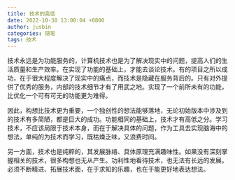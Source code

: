 ```yaml
---
title: 技术的高低
date: 2022-10-30 13:00:04 +0800
author: jusbin
categories: 随笔
tags: 技术
---
```

技术永远是为功能服务的，计算机技术也是为了解决现实中的问题，提高人们的生活质量和生产效率。在实现了功能的基础上，才能去谈论技术。有的项目之所以成功，在于很大程度解决了现实中的痛点，而技术是隐藏在服务背后的。只有对外提供了优秀的服务，内部的技术细节才有了用武之地。实现了一个前所未有的功能，比优化一个可有可无的功能更为难得。

因此，构想比技术更为重要，一个独创性的想法能够落地，无论初始版本中涉及到的技术有多简陋，都是巨大的成功。功能相同的基础上，技术才有高低之分。学习技术，不应该局限于技术本身，而在于解决具体的问题，作为工具去实现脑海中的想法，单纯的为技术而学习，既枯燥乏味，又浪费时间。

另一方面，技术也是纯粹的，其发展脉络、具体原理充满趣味性。如果没有深刻掌握相关的技术，很多构想也无从产生。功利性地看待技术，也无法有长远的发展。必须不断精进、拓展技术面，在于求知的乐趣，也在于能更好地表达想法。
